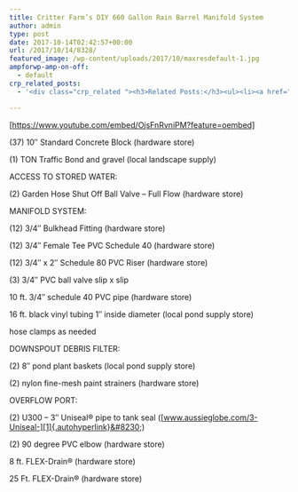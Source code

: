 ```yaml
---
title: Critter Farm’s DIY 660 Gallon Rain Barrel Manifold System
author: admin
type: post
date: 2017-10-14T02:42:57+00:00
url: /2017/10/14/8328/
featured_image: /wp-content/uploads/2017/10/maxresdefault-1.jpg
ampforwp-amp-on-off:
  - default
crp_related_posts:
  - '<div class="crp_related "><h3>Related Posts:</h3><ul><li><a href="https://scdhub.org/2017/12/25/wastewater-treatment-and-biosolids-management/"    ><img src="https://scdhub.org/wp-content/uploads/2017/12/wastewater-treatment-and-biosoli-150x150.jpg" alt="Wastewater treatment and Biosolids management" title="Wastewater treatment and Biosolids management" width="150" height="150" class="crp_thumb crp_featured" /><span class="crp_title">Wastewater treatment and Biosolids management</span></a></li><li><a href="https://scdhub.org/2018/01/06/household-and-neighborhood-sanitation-infrastructures-excreta-wastewater-disposal-in-developing-countries/"    ><img src="https://scdhub.org/wp-content/plugins/contextual-related-posts/default.png" alt="Household and neighborhood Sanitation Infrastructures: Excreta, wastewater disposal in developing countries" title="Household and neighborhood Sanitation Infrastructures: Excreta, wastewater disposal in developing countries" width="150" height="150" class="crp_thumb crp_default" /><span class="crp_title">Household and neighborhood Sanitation&hellip;</span></a></li><li><a href="https://scdhub.org/2017/12/20/how-to-fix-a-running-toilet-3-most-common-problems/"    ><img src="https://scdhub.org/wp-content/uploads/2017/12/how-to-fix-a-running-toilet-3-mo-150x150.jpg" alt="How to Fix a Running Toilet &#8211; 3 Most Common Problems" title="How to Fix a Running Toilet &#8211; 3 Most Common Problems" width="150" height="150" class="crp_thumb crp_featured" /><span class="crp_title">How to Fix a Running Toilet &#8211; 3 Most Common Problems</span></a></li><li><a href="https://scdhub.org/2017/12/12/do-it-yourself-rain-bench-by-second-rain/"    ><img src="https://scdhub.org/wp-content/uploads/2017/12/do-it-yourself-rain-bench-by-sec-150x150.jpg" alt="Do-it-yourself rain bench by Second Rain" title="Do-it-yourself rain bench by Second Rain" width="150" height="150" class="crp_thumb crp_featured" /><span class="crp_title">Do-it-yourself rain bench by Second Rain</span></a></li><li><a href="https://scdhub.org/2017/12/12/8704/"    ><img src="https://scdhub.org/wp-content/uploads/2017/12/8704-150x150.jpg" alt="Our Complete Rain Water System Explained" title="Our Complete Rain Water System Explained" width="150" height="150" class="crp_thumb crp_featured" /><span class="crp_title">Our Complete Rain Water System Explained</span></a></li><li><a href="https://scdhub.org/2017/12/10/underground-concrete-cistern-installation-overview/"    ><img src="https://scdhub.org/wp-content/uploads/2017/12/underground-concrete-cistern-ins-150x150.jpg" alt="Underground concrete cistern installation overview" title="Underground concrete cistern installation overview" width="150" height="150" class="crp_thumb crp_featured" /><span class="crp_title">Underground concrete cistern installation overview</span></a></li></ul><div class="crp_clear"></div></div>'

---
```

[https://www.youtube.com/embed/OjsFnRvniPM?feature=oembed]

(37) 10&#8243; Standard Concrete Block (hardware store)
  
(1) TON Traffic Bond and gravel (local landscape supply)
  
ACCESS TO STORED WATER:
  
(2) Garden Hose Shut Off Ball Valve &#8211; Full Flow (hardware store)
  
MANIFOLD SYSTEM:
  
(12) 3/4&#8243; Bulkhead Fitting (hardware store)
  
(12) 3/4&#8243; Female Tee PVC Schedule 40 (hardware store)
  
(12) 3/4&#8243; x 2&#8243; Schedule 80 PVC Riser (hardware store)
  
(3) 3/4&#8243; PVC ball valve slip x slip
  
10 ft. 3/4&#8243; schedule 40 PVC pipe (hardware store)
  
16 ft. black vinyl tubing 1&#8243; inside diameter (local pond supply store)
  
hose clamps as needed
  
DOWNSPOUT DEBRIS FILTER:
  
(2) 8&#8243; pond plant baskets (local pond supply store)
  
(2) nylon fine-mesh paint strainers (hardware store)
  
OVERFLOW PORT:
  
(2) U300 &#8211; 3&#8243; Uniseal® pipe to tank seal ([www.aussieglobe.com/3-Uniseal-][1]{.autohyperlink}&#8230;)
  
(2) 90 degree PVC elbow (hardware store)
  
8 ft. FLEX-Drain® (hardware store)
  
25 Ft. FLEX-Drain® (hardware store)

 [1]: http://www.aussieglobe.com/3-Uniseal-
